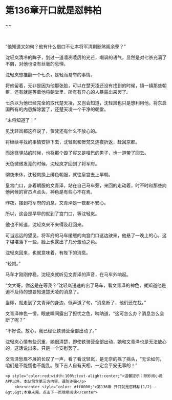 # 第136章开口就是怼韩柏
~~
    	    <p name="pagetop" href="javascript:void(0);" onclick="return false" style="line-height: 35px;padding: 10px;color: #333;"> </p><p>“他知道又如何？他有什么借口不让本将军清剿影煞阁余孽？”</p><p>沈轻岚清冷的眸子，划过一道凛冽凌厉的光芒，嘲讽的语气，显然是对七杀充满了不屑，对他也没有丝毫的忌惮。</p><p>沈轻岚想推翻一个七杀，是轻而易举的事情。</p><p>将他留着，无非是因为他那张脸，可以在楚天凌还没有找到的时候，镇一镇那些朝臣，还有就是等着他将朝堂里，所有有异心的人暴露出来罢了。</p><p>七杀以为他已经完全的取代楚天凌，又岂会知道，沈轻岚也只是想利用他，将东启国所有的内患解除罢了，还楚天凌一个干净的朝堂。</p><p>“末将知道了！”</p><p>见沈轻岚都这样说了，贺梵还有什么不放心的。</p><p>将继续寻找的事情安排下去，沈轻岚和贺梵又连夜折返，赶回京都。</p><p>而途径驿站的时候，也将那个毁了容又是哑巴的男子，也一道带了回去。</p><p>天色微微发亮的时候，沈轻岚才回到了将军府。</p><p>彻夜未休，沈轻岚换上绯色朝服，就往皇宫去上早朝。</p><p>皇宫门口，身着朝服的文青泽，站在自己马车旁，来回的走动着，时不时和那些向他问候的官员点点头，神色是有些心不在焉。</p><p>昨夜，接到将军府的消息，文青泽是一夜都不安心。</p><p>所以，这会是早早的就到了宫门口，等沈轻岚。</p><p>他也不知道，沈轻岚来不来得及赶回来。</p><p>可当远远的望见，将军府的马车缓缓的向宫门口这边驶来，他悬了一晚上的心，这才堪堪落下一些，脸上也露出了几分激动之色。</p><p>沈轻岚回来，也就意味着，有陛下的消息。</p><p>“轻岚。”</p><p>马车才刚刚停稳，沈轻岚就听见文青泽的声音，在马车外响起。</p><p>“文大哥，你这是在等我？”沈轻岚迅速的出了马车，看文青泽的神色，就知道他是迫不及待的想要知道楚天凌的消息了。</p><p>当即，就走到了文青泽的身边，低声道了句，“消息断了，他们还在找。”</p><p>文青泽神色一愣，眼底瞬间露出了担忧之色，呐呐道，“这可怎么办？消息怎么会断了呢？”</p><p>“不好说。放心，我已经让铁骑营全部出动了。”</p><p>沈轻岚心情有些沉重，她很清楚，即使铁骑营全部出动，她和文青泽也是无法放心的，这话说出来，只是一个安慰罢了。</p><p>文青泽愁眉不展的长叹了一声，看了看沈轻岚，是无奈的摇了摇头，“无论如何，咱们是不能慌也不能乱。陛下吉人自有天相，一定会平安无事的！”</p>
    	
   	<p style="color:red;width:100%;text-alight:center;">温馨提示：除妙阅小说APP以外，本站包含第三方内容，谨防诈骗</p>
    	<br><center style="color: #ff0000;">第136章 开口就是怼韩柏(1/2)--&gt;&gt;本章未完，点击下一页继续阅读</center>
    	